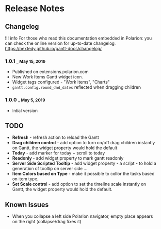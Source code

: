 # Release Notes

## Changelog

!!! info
	For those who read this documentation embedded in Polarion: you can check the online version for up-to-date changelog.
	<https://nextedy.github.io/gantt-docs/changelog/>

### 1.0.1 <small>_ May 15, 2019</small>

* Published on extensions.polarion.com
* New Work Items Gantt widget icon.
* Widget tags configured -  "Work Items", "Charts" 
* `gantt.config.round_dnd_dates`  reflected when dragging children
	
### 1.0.0 <small>_ May 5, 2019</small>
*  Intial version

## TODO

* **Refresh** - refresh action to reload the Gantt
* **Drag children control** - add option to turn on/off drag children instantly on Gantt, the widget property would hold the default
* **Today** - add marker for today + scroll to today
* **Readonly** - add widget property to mark gantt readonly
* **Server Side Scripted Tooltip** - add widget property - a script - to hold a generation of tooltip on server side ...
* **Item Colors based on Type** - make it possible to collor the tasks based on item type.
* **Set Scale control** - add option to set the timeline scale instantly on Gantt, the widget property would hold the default.

## Known Issues
* When you collapse a left side Polarion navigator, empty place appears on the right (collapse/drag fixes it)



